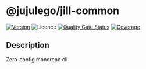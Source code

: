 # @jujulego/jill-common
[![Version](https://img.shields.io/npm/v/@jujulego/jill-common)](https://www.npmjs.com/package/@jujulego/jill-common)
![Licence](https://img.shields.io/github/license/jujulego/jill)
[![Quality Gate Status](https://sonarcloud.io/api/project_badges/measure?project=jujulego_jill-common&metric=alert_status)](https://sonarcloud.io/dashboard?id=jujulego_jill-common)
[![Coverage](https://sonarcloud.io/api/project_badges/measure?project=jujulego_jill-common&metric=coverage)](https://sonarcloud.io/dashboard?id=jujulego_jill-common)

## Description
Zero-config monorepo cli
